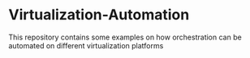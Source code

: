 # Virtualization-Automation
This repository contains some examples on how orchestration can be automated on different virtualization platforms
